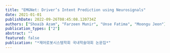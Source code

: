 ```yaml
---
title: "EMGNet: Driver’s Intent Prediction using Neurosignals"
date: 2021-01-01
publishDate: 2022-09-26T08:45:08.120734Z
authors: ["Shoaib Azam", "Farzeen Munir", "Unse Fatima", "Moongu Jeon"]
publication_types: ["2"]
abstract: ""
featured: false
publication: "*제어로봇시스템학회 국내학술대회 논문집*"
---
```


